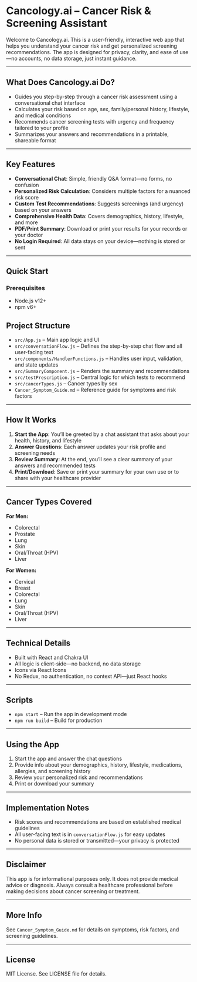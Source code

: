 
# Cancology.ai – Cancer Risk & Screening Assistant

Welcome to Cancology.ai. This is a user-friendly, interactive web app that helps you understand your cancer risk and get personalized screening recommendations. The app is designed for privacy, clarity, and ease of use—no accounts, no data storage, just instant guidance.

---

## What Does Cancology.ai Do?

- Guides you step-by-step through a cancer risk assessment using a conversational chat interface
- Calculates your risk based on age, sex, family/personal history, lifestyle, and medical conditions
- Recommends cancer screening tests with urgency and frequency tailored to your profile
- Summarizes your answers and recommendations in a printable, shareable format

---

## Key Features

- **Conversational Chat**: Simple, friendly Q&A format—no forms, no confusion
- **Personalized Risk Calculation**: Considers multiple factors for a nuanced risk score
- **Custom Test Recommendations**: Suggests screenings (and urgency) based on your answers
- **Comprehensive Health Data**: Covers demographics, history, lifestyle, and more
- **PDF/Print Summary**: Download or print your results for your records or your doctor
- **No Login Required**: All data stays on your device—nothing is stored or sent

---

## Quick Start

### Prerequisites

- Node.js v12+
- npm v6+



## Project Structure

- `src/App.js` – Main app logic and UI
- `src/conversationFlow.js` – Defines the step-by-step chat flow and all user-facing text
- `src/components/HandlerFunctions.js` – Handles user input, validation, and state updates
- `src/SummaryComponent.js` – Renders the summary and recommendations
- `src/testPrescription.js` – Central logic for which tests to recommend
- `src/cancerTypes.js` – Cancer types by sex
- `Cancer_Symptom_Guide.md` – Reference guide for symptoms and risk factors

---

## How It Works

1. **Start the App**: You’ll be greeted by a chat assistant that asks about your health, history, and lifestyle
2. **Answer Questions**: Each answer updates your risk profile and screening needs
3. **Review Summary**: At the end, you’ll see a clear summary of your answers and recommended tests
4. **Print/Download**: Save or print your summary for your own use or to share with your healthcare provider

---

## Cancer Types Covered

**For Men:**
- Colorectal
- Prostate
- Lung
- Skin
- Oral/Throat (HPV)
- Liver

**For Women:**
- Cervical
- Breast
- Colorectal
- Lung
- Skin
- Oral/Throat (HPV)
- Liver

---

## Technical Details

- Built with React and Chakra UI
- All logic is client-side—no backend, no data storage
- Icons via React Icons
- No Redux, no authentication, no context API—just React hooks

---

## Scripts

- `npm start` – Run the app in development mode
- `npm run build` – Build for production


---

## Using the App

1. Start the app and answer the chat questions
2. Provide info about your demographics, history, lifestyle, medications, allergies, and screening history
3. Review your personalized risk and recommendations
4. Print or download your summary

---

## Implementation Notes

- Risk scores and recommendations are based on established medical guidelines
- All user-facing text is in `conversationFlow.js` for easy updates
- No personal data is stored or transmitted—your privacy is protected

---

## Disclaimer

This app is for informational purposes only. It does not provide medical advice or diagnosis. Always consult a healthcare professional before making decisions about cancer screening or treatment.

---

## More Info

See `Cancer_Symptom_Guide.md` for details on symptoms, risk factors, and screening guidelines.

---

## License

MIT License. See LICENSE file for details.
